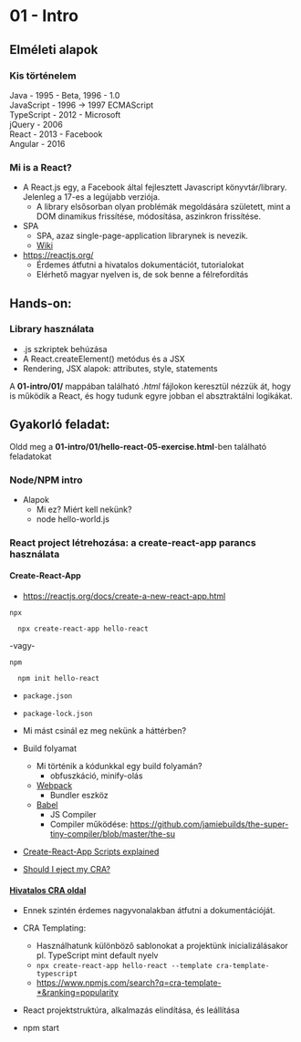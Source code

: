# 01 - Intro
## Elméleti alapok
### Kis történelem  
Java - 1995 - Beta, 1996 - 1.0  
JavaScript - 1996 -> 1997 ECMAScript  
TypeScript - 2012 - Microsoft  
jQuery - 2006  
React - 2013 - Facebook  
Angular - 2016    
    
### Mi is a React?
- A React.js egy, a Facebook által fejlesztett Javascript könyvtár/library. Jelenleg a 17-es a legújabb verziója.
    - A library elsősorban olyan problémák megoldására született, mint a DOM dinamikus frissítése, módosítása, aszinkron frissítése. 
- SPA  
    - SPA, azaz single-page-application librarynek is nevezik.
    - [Wiki](https://en.wikipedia.org/wiki/Single-page_application)
- https://reactjs.org/
    - Érdemes átfutni a hivatalos dokumentációt, tutorialokat
    - Elérhető magyar nyelven is, de sok benne a félrefordítás

## Hands-on:
### Library használata
- .js szkriptek behúzása
- A React.createElement() metódus és a JSX
- Rendering, JSX alapok: attributes, style, statements

A **01-intro/01/** mappában található *.html* fájlokon keresztül nézzük át, hogy is működik a React, és hogy tudunk egyre jobban el absztraktálni logikákat.

## Gyakorló feladat:
Oldd meg a **01-intro/01/hello-react-05-exercise.html**-ben található feladatokat

### Node/NPM intro
- Alapok
  - Mi ez? Miért kell nekünk?
  - node hello-world.js

### React project létrehozása: a create-react-app parancs használata

#### Create-React-App
- https://reactjs.org/docs/create-a-new-react-app.html  

`npx`
```shell
  npx create-react-app hello-react
```
-vagy-  

`npm`
```shell
  npm init hello-react
```

- `package.json`
- `package-lock.json`

- Mi mást csinál ez meg nekünk a háttérben?
- Build folyamat
  - Mi történik a kódunkkal egy build folyamán?
    - obfuszkáció, minify-olás
  - [Webpack](https://webpack.js.org/)
    - Bundler eszköz
  - [Babel](https://babeljs.io/)
    - JS Compiler
    - Compiler működése: https://github.com/jamiebuilds/the-super-tiny-compiler/blob/master/the-su
- [Create-React-App Scripts explained](https://www.freecodecamp.org/news/create-react-app-npm-scripts-explained/)
- [Should I eject my CRA?](https://sebhastian.com/create-react-app-eject/)


#### [Hivatalos CRA oldal](https://create-react-app.dev/)
  - Ennek szintén érdemes nagyvonalakban átfutni a dokumentációját.
  - CRA Templating:
    - Használhatunk különböző sablonokat a projektünk inicializálásakor pl. TypeScript mint default nyelv
    - `npx create-react-app hello-react --template cra-template-typescript`
    - https://www.npmjs.com/search?q=cra-template-*&ranking=popularity

- React projektstruktúra, alkalmazás elindítása, és leállítása
- npm start
